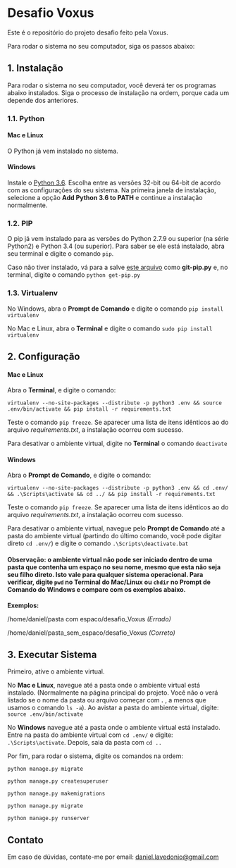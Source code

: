 # Desafio Voxus
Este é o repositório do projeto desafio feito pela Voxus.

Para rodar o sistema no seu computador, siga os passos abaixo:

## 1. Instalação
Para rodar o sistema no seu computador, você deverá ter os programas abaixo instalados. Siga o processo de instalação na ordem, porque cada um depende dos anteriores.

### 1.1. Python
#### Mac e Linux
O Python já vem instalado no sistema.
#### Windows
Instale o [Python 3.6](https://www.python.org/downloads/windows/). Escolha entre as versões 32-bit ou 64-bit de acordo com as configurações do seu sistema.
Na primeira janela de instalação, selecione a opção **Add Python 3.6 to PATH** e continue a instalação normalmente.

### 1.2. PIP
O pip já vem instalado para as versões do Python 2.7.9 ou superior (na série Python2) e Python 3.4 (ou superior).
Para saber se ele está instalado, abra seu terminal e digite o comando `pip`.

Caso não tiver instalado, vá para a salve [este arquivo](https://bootstrap.pypa.io/get-pip.py) como **git-pip.py** e, no terminal, digite o comando `python get-pip.py`

### 1.3. Virtualenv
No Windows, abra o **Prompt de Comando** e digite o comando `pip install virtualenv`

No Mac e Linux, abra o **Terminal** e digite o comando `sudo pip install virtualenv`

## 2. Configuração
#### Mac e Linux
Abra o **Terminal**, e digite o comando:

`virtualenv --no-site-packages --distribute -p python3 .env && source .env/bin/activate && pip install -r requirements.txt`

Teste o comando `pip freeze`. Se aparecer uma lista de itens idênticos ao do arquivo *requirements.txt*, a instalação ocorreu com sucesso.

Para desativar o ambiente virtual, digite no **Terminal** o comando `deactivate`

#### Windows
Abra o **Prompt de Comando**, e digite o comando:

`virtualenv --no-site-packages --distribute -p python3 .env && cd .env/ && .\Scripts\activate && cd ../ && pip install -r requirements.txt`

Teste o comando `pip freeze`. Se aparecer uma lista de itens idênticos ao do arquivo *requirements.txt*, a instalação ocorreu com sucesso.

Para desativar o ambiente virtual, navegue pelo **Prompt de Comando** até a pasta do ambiente virtual (partindo do último comando, você pode digitar direto `cd .env/`) e digite o comando `.\Scripts\deactivate.bat`

#### Observação: o ambiente virtual não pode ser iniciado dentro de uma pasta que contenha um espaço no seu nome, mesmo que esta não seja seu filho direto. Isto vale para qualquer sistema operacional. Para verificar, digite `pwd` no Terminal do Mac/Linux ou `chdir` no Prompt de Comando do Windows e compare com os exemplos abaixo.

**Exemplos:**

/home/daniel/pasta com espaco/desafio_Voxus *(Errado)*

/home/daniel/pasta_sem_espaco/desafio_Voxus *(Correto)*

## 3. Executar Sistema
Primeiro, ative o ambiente virtual.

No **Mac e Linux**, navegue até a pasta onde o ambiente virtual está instalado. (Normalmente na página principal do projeto. Você não o verá listado se o nome da pasta ou arquivo começar com **.** , a menos que usamos o comando `ls -a`).
Ao avistar a pasta do ambiente virtual, digite: `source .env/bin/activate`

No **Windows** navegue até a pasta onde o ambiente virtual está instalado. Entre na pasta do ambiente virtual com `cd .env/` e digite: `.\Scripts\activate`. Depois, saia da pasta com `cd ..`

Por fim, para rodar o sistema, digite os comandos na ordem:

`python manage.py migrate`

`python manage.py createsuperuser`

`python manage.py makemigrations`

`python manage.py migrate`

`python manage.py runserver`

## Contato

Em caso de dúvidas, contate-me por email: [daniel.lavedonio@gmail.com](mailto:daniel.lavedonio@gmail.com)
